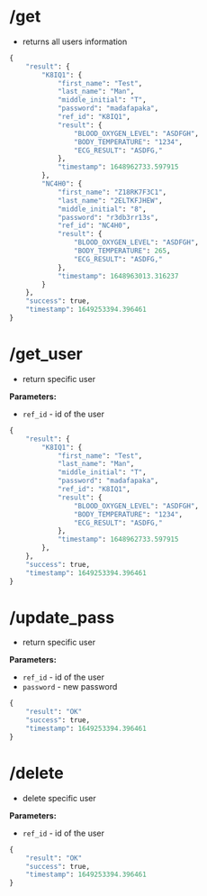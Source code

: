 # /get
- returns all users information

```python
{
    "result": {
        "K8IQ1": {
            "first_name": "Test",
            "last_name": "Man",
            "middle_initial": "T",
            "password": "madafapaka",
            "ref_id": "K8IQ1",
            "result": {
                "BLOOD_OXYGEN_LEVEL": "ASDFGH",
                "BODY_TEMPERATURE": "1234",
                "ECG_RESULT": "ASDFG,"
            },
            "timestamp": 1648962733.597915
        },
        "NC4H0": {
            "first_name": "Z18RK7F3C1",
            "last_name": "2ELTKFJHEW",
            "middle_initial": "8",
            "password": "r3db3rr13s",
            "ref_id": "NC4H0",
            "result": {
                "BLOOD_OXYGEN_LEVEL": "ASDFGH",
                "BODY_TEMPERATURE": 265,
                "ECG_RESULT": "ASDFG,"
            },
            "timestamp": 1648963013.316237
        }
    },
    "success": true,
    "timestamp": 1649253394.396461
}
```

# /get_user
- return specific user

**Parameters:**
- `ref_id` - id of the user 

```python
{
    "result": {
        "K8IQ1": {
            "first_name": "Test",
            "last_name": "Man",
            "middle_initial": "T",
            "password": "madafapaka",
            "ref_id": "K8IQ1",
            "result": {
                "BLOOD_OXYGEN_LEVEL": "ASDFGH",
                "BODY_TEMPERATURE": "1234",
                "ECG_RESULT": "ASDFG,"
            },
            "timestamp": 1648962733.597915
        },
    },
    "success": true,
    "timestamp": 1649253394.396461
}
```

# /update_pass
- return specific user

**Parameters:**
- `ref_id` - id of the user 
- `password` - new password

```python
{
    "result": "OK"
    "success": true,
    "timestamp": 1649253394.396461
}
```

# /delete
- delete specific user

**Parameters:**
- `ref_id` - id of the user 

```python
{
    "result": "OK"
    "success": true,
    "timestamp": 1649253394.396461
}
```
